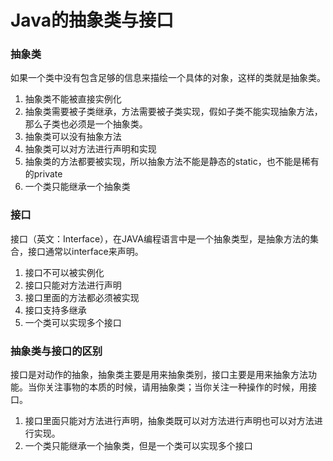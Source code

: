 # Java的抽象类与接口

### 抽象类

如果一个类中没有包含足够的信息来描绘一个具体的对象，这样的类就是抽象类。

1. 抽象类不能被直接实例化
2. 抽象类需要被子类继承，方法需要被子类实现，假如子类不能实现抽象方法，那么子类也必须是一个抽象类。
3. 抽象类可以没有抽象方法
4. 抽象类可以对方法进行声明和实现
5. 抽象类的方法都要被实现，所以抽象方法不能是静态的static，也不能是稀有的private
6. 一个类只能继承一个抽象类

### 接口

接口（英文：Interface），在JAVA编程语言中是一个抽象类型，是抽象方法的集合，接口通常以interface来声明。

1. 接口不可以被实例化
2. 接口只能对方法进行声明
3. 接口里面的方法都必须被实现
4. 接口支持多继承
5. 一个类可以实现多个接口

### 抽象类与接口的区别

接口是对动作的抽象，抽象类主要是用来抽象类别，接口主要是用来抽象方法功能。当你关注事物的本质的时候，请用抽象类；当你关注一种操作的时候，用接口。

1. 接口里面只能对方法进行声明，抽象类既可以对方法进行声明也可以对方法进行实现。
2. 一个类只能继承一个抽象类，但是一个类可以实现多个接口



